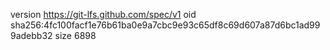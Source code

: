 version https://git-lfs.github.com/spec/v1
oid sha256:4fc100facf1e76b61ba0e9a7cbc9e93c65df8c69d607a87d6bc1ad999adebb32
size 6898
